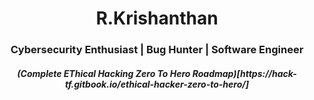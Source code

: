 <h1 align="center">R.Krishanthan</h1>
<h3 align="center">Cybersecurity Enthusiast | Bug Hunter | Software Engineer</h3>

<h5 align="center">(Complete EThical Hacking Zero To Hero Roadmap)[https://hack-tf.gitbook.io/ethical-hacker-zero-to-hero/]</h5>
